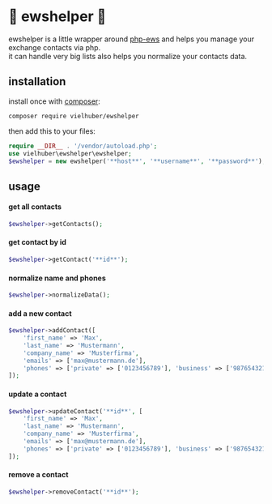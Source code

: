 # 📇 ewshelper 📇

ewshelper is a little wrapper around [php-ews](https://github.com/jamesiarmes/php-ews) and helps you manage your exchange contacts via php.\
it can handle very big lists also helps you normalize your contacts data.

## installation

install once with [composer](https://getcomposer.org/):

```
composer require vielhuber/ewshelper
```

then add this to your files:

```php
require __DIR__ . '/vendor/autoload.php';
use vielhuber\ewshelper\ewshelper;
$ewshelper = new ewshelper('**host**', '**username**', '**password**');
```

## usage

#### get all contacts

```php
$ewshelper->getContacts();
```

#### get contact by id

```php
$ewshelper->getContact('**id**');
```

#### normalize name and phones

```php
$ewshelper->normalizeData();
```

#### add a new contact

```php
$ewshelper->addContact([
    'first_name' => 'Max',
    'last_name' => 'Mustermann',
    'company_name' => 'Musterfirma',
    'emails' => ['max@mustermann.de'],
    'phones' => ['private' => ['0123456789'], 'business' => ['9876543210']]
]);
```

#### update a contact

```php
$ewshelper->updateContact('**id**', [
    'first_name' => 'Max',
    'last_name' => 'Mustermann',
    'company_name' => 'Musterfirma',
    'emails' => ['max@mustermann.de'],
    'phones' => ['private' => ['0123456789'], 'business' => ['9876543210']]
]);
```

#### remove a contact

```php
$ewshelper->removeContact('**id**');
```
